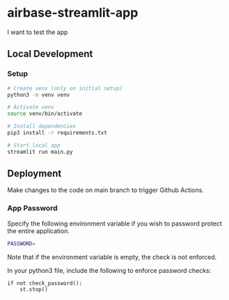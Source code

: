 # airbase-streamlit-app
I want to test the app
## Local Development

### Setup
```bash
# Create venv (only on initial setup)
python3 -m venv venv

# Activate venv
source venv/bin/activate

# Install dependencies
pip3 install -r requirements.txt

# Start local app
streamlit run main.py
```

## Deployment

Make changes to the code on main branch to trigger Github Actions.

### App Password

Specify the following environment variable if you wish to password protect the entire application.

```bash
PASSWORD=
```

Note that if the environment variable is empty, the check is not enforced.

In your python3 file, include the following to enforce password checks:

```python3
if not check_password():
    st.stop()
```
